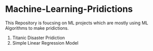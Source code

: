 # Machine-Learning-Pridictions

This Repository is foucsing on ML projects which are mostly using ML Algorithms to make pridictions.

1. Titanic Disaster Pridiction
2. Simple Linear Regression Model
